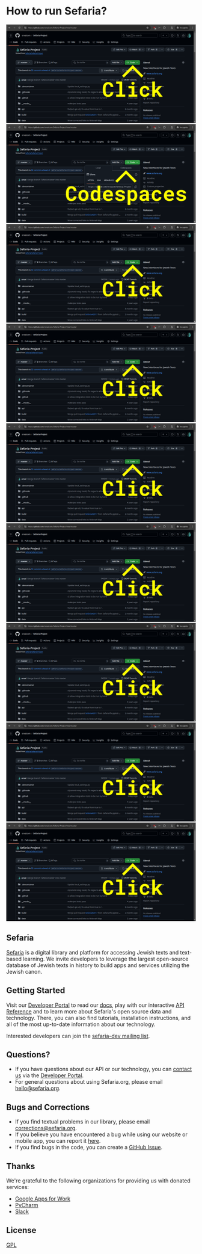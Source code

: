 # How to run Sefaria?

![1](https://github.com/orxaicom/Sefaria-Project/blob/8b0c115172e6b169c48ba8169ebc25144f9b4ebe/tutorial-pics/1.png)
![2](https://github.com/orxaicom/Sefaria-Project/blob/8b0c115172e6b169c48ba8169ebc25144f9b4ebe/tutorial-pics/2.png)
![3](https://github.com/orxaicom/Sefaria-Project/blob/8b0c115172e6b169c48ba8169ebc25144f9b4ebe/tutorial-pics/1.png)
![4](https://github.com/orxaicom/Sefaria-Project/blob/8b0c115172e6b169c48ba8169ebc25144f9b4ebe/tutorial-pics/1.png)
![5](https://github.com/orxaicom/Sefaria-Project/blob/8b0c115172e6b169c48ba8169ebc25144f9b4ebe/tutorial-pics/1.png)
![6](https://github.com/orxaicom/Sefaria-Project/blob/8b0c115172e6b169c48ba8169ebc25144f9b4ebe/tutorial-pics/1.png)
![7](https://github.com/orxaicom/Sefaria-Project/blob/8b0c115172e6b169c48ba8169ebc25144f9b4ebe/tutorial-pics/1.png)
![8](https://github.com/orxaicom/Sefaria-Project/blob/8b0c115172e6b169c48ba8169ebc25144f9b4ebe/tutorial-pics/1.png)
![9](https://github.com/orxaicom/Sefaria-Project/blob/8b0c115172e6b169c48ba8169ebc25144f9b4ebe/tutorial-pics/1.png)


## Sefaria

[Sefaria](https://www.sefaria.org) is a digital library and platform for accessing Jewish texts and text-based learning. We invite developers to leverage the largest open-source database of Jewish texts in history to build apps and services utilizing the Jewish canon.

## Getting Started
Visit our [Developer Portal](https://developers.sefaria.org/) to read our [docs](https://developers.sefaria.org/docs/getting-started-1), play with our interactive [API Reference](https://developers.sefaria.org/reference/getting-started-with-your-api) and to learn more about Sefaria's open source data and technology.  There, you can also find tutorials, installation instructions, and all of the most up-to-date information about our technology.

Interested developers can join the [sefaria-dev mailing list](https://groups.google.com/forum/#!forum/sefaria-dev).

## Questions?
- If you have questions about our API or our technology, you can [contact us](https://developers.sefaria.org/page/contact-us) via the [Developer Portal](https://developers.sefaria.org/).
- For general questions about using Sefaria.org, please email [hello@sefaria.org](mailto:hello@sefaria.org).

## Bugs and Corrections
- If you find textual problems in our library, please email [corrections@sefaria.org](mailto:corrections@sefaria.org).
- If you believe you have encountered a bug while using our website or mobile app, you can report it [here](https://sefaria.formstack.com/forms/bug_report).
- If you find bugs in the code, you can create a [GitHub Issue](https://github.com/sefaria/Sefaria-Project/issues?direction=desc&page=1&sort=created&state=open).


## Thanks

We're grateful to the following organizations for providing us with donated services:

- [Google Apps for Work](https://apps.google.com/)
- [PyCharm](https://www.jetbrains.com/pycharm/)
- [Slack](https://slack.com)


## License

[GPL](http://www.gnu.org/copyleft/gpl.html)



